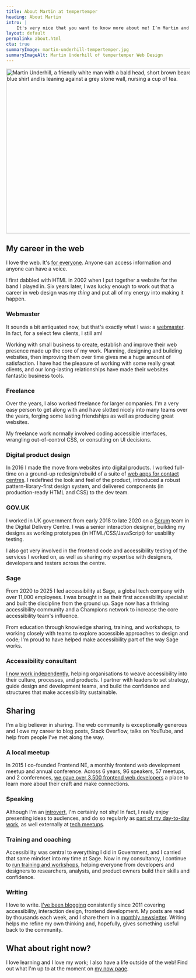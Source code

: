 ```yaml
---
title: About Martin at tempertemper
heading: About Martin
intro: |
    It's very nice that you want to know more about me! I’m Martin and I [help companies design and build accessible websites and apps](/approaches/consultancy). I'm from Glasgow but live in Newcastle upon Tyne; married with two kids and two cats.
layout: default
permalink: about.html
cta: true
summaryImage: martin-underhill-tempertemper.jpg
summaryImageAlt: Martin Underhill of tempertemper Web Design
---
```


<picture>
    <!-- Square crop for small screens -->
    <source
        srcset="/assets/img/martin-underhill-tempertemper-square.avif"
        type="image/avif"
        media="(max-width: 600px)" />
    <source
        srcset="/assets/img/martin-underhill-tempertemper-square.webp"
        type="image/webp"
        media="(max-width: 600px)" />
    <source
        srcset="/assets/img/martin-underhill-tempertemper-square.jpg"
        type="image/jpeg"
        media="(max-width: 600px)" />
    <!-- Default 16:9 -->
    <source
        srcset="/assets/img/martin-underhill-tempertemper.avif"
        type="image/avif" />
    <source
        srcset="/assets/img/martin-underhill-tempertemper.webp"
        type="image/webp" />
    <img
        src="/assets/img/martin-underhill-tempertemper.jpg"
        alt="Martin Underhill, a friendly white man with a bald head, short brown beard, and glasses. He's wearing a casual dark blue shirt and is leaning against a grey stone wall, nursing a cup of tea."
        width="800"
        height="450"
        decoding="async" />
</picture>

## My career in the web

I love the web. It's [for everyone](https://twitter.com/timberners_lee/status/228960085672599552). Anyone can access information and anyone can have a voice.

I first dabbled with HTML in 2002 when I put together a website for the band I played in. Six years later, I was lucky enough to work out that a career in web design was my *thing* and put all of my energy into making it happen.

### Webmaster

It sounds a bit antiquated now, but that's exactly what I was: a [webmaster](/blog/lets-make-webmasters-a-thing-again). In fact, for a select few clients, I still am!

Working with small business to create, establish and improve their web presence made up the core of my work. Planning, designing and building websites, then improving them over time gives me a huge amount of satisfaction. I have had the pleasure of working with some really great clients, and our long-lasting relationships have made their websites fantastic business tools.

### Freelance

Over the years, I also worked freelance for larger companies. I'm a very easy person to get along with and have slotted nicely into many teams over the years, forging some lasting friendships as well as producing great websites.

My freelance work normally involved coding accessible interfaces, wrangling out-of-control CSS, or consulting on UI decisions.

### Digital product design

In 2016 I made the move from websites into digital products. I worked full-time on a ground-up redesign/rebuild of a suite of [web apps for contact centres](https://www.evaluagent.com). I redefined the look and feel of the product, introduced a robust pattern-library-first design system, and delivered components (in production-ready HTML and CSS) to the dev team.

### GOV.UK

I worked in UK government from early 2018 to late 2020 on a [Scrum](https://www.mountaingoatsoftware.com/agile/scrum) team in the Digital Delivery Centre. I was a senior interaction designer, building my designs as working prototypes (in HTML/CSS/JavaScript) for usability testing.

I also got very involved in the frontend code and accessibility testing of the services I worked on, as well as sharing my expertise with designers, developers and testers across the centre.

### Sage

From 2020 to 2025 I led accessibility at Sage, a global tech company with over 11,000 employees. I was brought in as their first accessibility specialist and built the discipline from the ground up. Sage now has a thriving accessibility community and a Champions network to increase the core accessibility team's influence.

From education through knowledge sharing, training, and workshops, to working closely with teams to explore accessible approaches to design and code; I'm proud to have helped make accessibility part of the way Sage works.

### Accessibility consultant

[I now work independently](/approaches/consultancy), helping organisations to weave accessibility into their culture, processes, and products. I partner with leaders to set strategy, guide design and development teams, and build the confidence and structures that make accessibility sustainable.


## Sharing

I'm a big believer in sharing. The web community is exceptionally generous and I owe my career to blog posts, Stack Overflow, talks on YouTube, and help from people I've met along the way.

### A local meetup

In 2015 I co-founded Frontend NE, a monthly frontend web development meetup and annual conference. Across 6 years, 96 speakers, 57 meetups, and 2 conferences, [we gave over 3,500 frontend web developers](](/portfolio/building-a-community-in-north-east-england-and-beyond)) a place to learn more about their craft and make connections.

### Speaking

Although I'm an [introvert](https://www.ted.com/talks/susan_cain_the_power_of_introverts?language=en), I'm certainly not shy! In fact, I really enjoy presenting ideas to audiences, and do so regularly as [part of my day-to-day work](/services/talks), as well externally at [tech meetups](https://youtu.be/rMFoX0gzLfA).

### Training and coaching

Accessibility was central to everything I did in Government, and I carried that same mindset into my time at Sage. Now in my consultancy, I continue to [run training and workshops](/services/training), helping everyone from developers and designers to researchers, analysts, and product owners build their skills and confidence.

### Writing

I love to write. [I've been blogging](/blog/) consistently since 2011 covering accessibility, interaction design, frontend development. My posts are read by thousands each week, and I share them in a [monthly newsletter](/newsletter/). Writing helps me refine my own thinking and, hopefully, gives something useful back to the community.


## What about right now?

I love learning and I love my work; I also have a life outside of the web! Find out what I'm up to at the moment on [my now page](/now).
